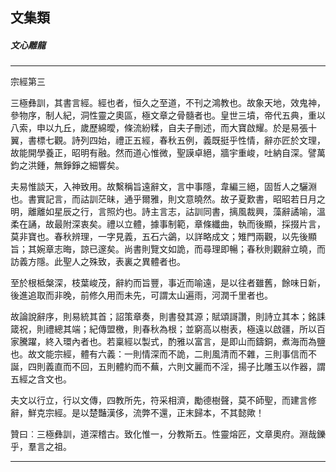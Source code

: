 

## 文集類

##### 文心雕龍

* * *

宗經第三

三極彝訓，其書言經。經也者，恒久之至道，不刊之鴻教也。故象天地，效鬼神，參物序，制人紀，洞性靈之奧區，極文章之骨髓者也。皇世三墳，帝代五典，重以八索，申以九丘，歲歷綿曖，條流紛糅，自夫子刪述，而大寶啟耀。於是易張十翼，書標七觀。詩列四始，禮正五經，春秋五例，義既挺乎性情，辭亦匠於文理，故能開學養正，昭明有融。然而道心惟微，聖謨卓絕，牆宇重峻，吐納自深。譬萬鈞之洪鍾，無錚錚之細響矣。

夫易惟談天，入神致用。故繫稱旨遠辭文，言中事隱，韋編三絕，固哲人之驪淵也。書實記言，而詁訓茫昧，通乎爾雅，則文意曉然。故子夏歎書，昭昭若日月之明，離離如星辰之行，言照灼也。詩主言志，詁訓同書，摛風裁興，藻辭譎喻，溫柔在誦，故最附深衷矣。禮以立體，據事制範，章條纖曲，執而後顯，採掇片言，莫非寶也。春秋辨理，一字見義，五石六鷁，以詳略成文；雉門兩觀，以先後顯旨；其婉章志晦，諒已邃矣。尚書則覽文如詭，而尋理即暢；春秋則觀辭立曉，而訪義方隱。此聖人之殊致，表裏之異體者也。

至於根柢槃深，枝葉峻茂，辭約而旨豐，事近而喻遠，是以往者雖舊，餘味日新，後進追取而非晚，前修久用而未先，可謂太山遍雨，河潤千里者也。

故論說辭序，則易統其首；詔策章奏，則書發其源；賦頌謌讚，則詩立其本；銘誄箴祝，則禮總其端；紀傳盟檄，則春秋為根；並窮高以樹表，極遠以啟疆，所以百家騰躍，終入環內者也。若稟經以製式，酌雅以富言，是即山而鑄銅，煮海而為鹽也。故文能宗經，體有六義：一則情深而不詭，二則風清而不雜，三則事信而不誕，四則義直而不回，五則體約而不蕪，六則文麗而不淫，揚子比雕玉以作器，謂五經之含文也。

夫文以行立，行以文傳，四教所先，符采相濟，勵德樹聲，莫不師聖，而建言修辭，鮮克宗經。是以楚豔漢侈，流弊不還，正末歸本，不其懿歟！

贊曰︰三極彝訓，道深稽古。致化惟一，分教斯五。性靈熔匠，文章奧府。淵哉鑠乎，羣言之祖。

* * *

